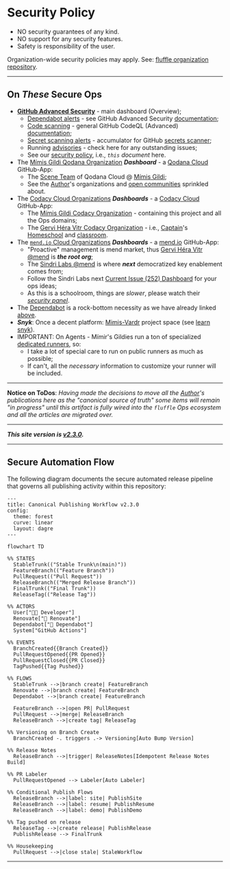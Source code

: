 # Security Policy

- NO security guarantees of any kind.
- NO support for any security features.
- Safety is responsibility of the user. 

Organization-wide security policies may apply. See: [fluffle organization repository](https://github.com/Mimis-Gildi).

___

## On _These_ Secure Ops


- [**GitHub Advanced Security**][gh-security] - main dashboard (Overview);
  - [Dependabot alerts][this-dependabot] - see GitHub Advanced Security [documentation][on-dependabot];
  - [Code scanning][code-scan] - general GitHub CodeQL (Advanced) [documentation][on-codeQL];
  - [Secret scanning alerts][secrets-scan] - accumulator for GitHub [secrets scanner][on-secret-scanning];
  - Running [advisories] - check here for any outstanding issues;
  - See our [security policy], i.e., _`this` document_ here.
- The [Mímis Gildi Qodana Organization] _**Dashboard**_ - a [Qodana Cloud] GitHub-App:
    - The [Scene Team] of Qodana Cloud @ [Mímis Gildi];
    - See the [Author]'s organizations and [open communities] sprinkled about. 
- The [Codacy Cloud Organizations] _**Dashboards**_ - a [Codacy Cloud] GitHub-App:
  - The [Mímis Gildi Codacy Organization] - containing this project and all the Ops domains;
  - The [Gervi Héra Vitr Codacy Organization] - i.e., [Captain]'s [Homeschool] and [classroom]. 
- The [`mend.io` Cloud Organizations] _**Dashboards**_ - a [mend.io] GitHub-App:
  - "Proactive" management is mend market, thus [Gervi Héra Vitr @mend] is _**the root org**_;
  - The [Sindri Labs @mend] is where _**next**_ democratized key enablement comes from;
  - Follow the Sindri Labs next [Current Issue (252) Dashboard] for your ops ideas;
  - As this is a schoolroom, things are _slower_, please watch their _[security panel]_.
- The [Dependabot] is a rock-bottom necessity as we have already linked [above][this-dependabot].
- _**Snyk**_: Once a decent platform: [Mimis-Vardr] project space (see [learn snyk]).
- IMPORTANT: On Agents - Mímir's Gildies run a ton of specialized [dedicated runners], so:
  - I take a lot of special care to run on public runners as much as possible;
  - If can't, all the _necessary_ information to customize your runner will be included. 

___

**Notice on ToDos**: _Having made the decisions to move all the [Author]'s publications here as the "canonical source of truth" some items will remain 
"in progress" until this artifact is fully wired into the `fluffle` Ops ecosystem and all the articles are migrated over._

___

_**This site version is [v2.3.0].**_

___

## Secure Automation Flow

The following diagram documents the secure automated release pipeline that governs all publishing activity within this repository:

```mermaid
---
title: Canonical Publishing Workflow v2.3.0
config:
  theme: forest
  curve: linear
  layout: dagre
---

flowchart TD

%% STATES
  StableTrunk(("Stable Trunk\n(main)"))
  FeatureBranch(("Feature Branch"))
  PullRequest(("Pull Request"))
  ReleaseBranch(("Merged Release Branch"))
  FinalTrunk(("Final Trunk"))
  ReleaseTag(("Release Tag"))

%% ACTORS
  User["🧑‍💻 Developer"]
  Renovate["🤖 Renovate"]
  Dependabot["🤖 Dependabot"]
  System["GitHub Actions"]

%% EVENTS
  BranchCreated{{Branch Created}}
  PullRequestOpened{{PR Opened}}
  PullRequestClosed{{PR Closed}}
  TagPushed{{Tag Pushed}}

%% FLOWS
  StableTrunk -->|branch create| FeatureBranch
  Renovate -->|branch create| FeatureBranch
  Dependabot -->|branch create| FeatureBranch

  FeatureBranch -->|open PR| PullRequest
  PullRequest -->|merge| ReleaseBranch
  ReleaseBranch -->|create tag| ReleaseTag

%% Versioning on Branch Create
  BranchCreated -. triggers .-> Versioning[Auto Bump Version]

%% Release Notes
  ReleaseBranch -->|trigger| ReleaseNotes[Idempotent Release Notes Build]

%% PR Labeler
  PullRequestOpened --> Labeler[Auto Labeler]

%% Conditional Publish Flows
  ReleaseBranch -->|label: site| PublishSite
  ReleaseBranch -->|label: resume| PublishResume
  ReleaseBranch -->|label: demo| PublishDemo

%% Tag pushed on release
  ReleaseTag -->|create release| PublishRelease
  PublishRelease --> FinalTrunk

%% Housekeeping
  PullRequest -->|close stale| StaleWorkflow

```

___

[v2.3.0]: https://github.com/Mimis-Gildi/riddle-me-this/releases/tag/v2.3.0 "This release tag to follow."

[Author]: https://github.com/rdd13r "❤️ Kotlin ❤️ Scala; Python; Java; Go."
[Captain]: https://github.com/CaptainLugaru "Captain Lugaru: I am a coding Viking Bunny. In 2021, I won internship at ASE Inc." 
[open communities]: https://mimis-gildi.github.io/riddle-me-this/community/ "Open Communitites of one J Random Hacker Homeschooling CLub."

[Mímis Gildi]: https://github.com/Mimis-Gildi "The Mímis Gildi GitHub Organization: At Yggdrasil, drinking from Mímisbrunnr. This is for the thinking."
[Gervi Héra Vitr]: https://github.com/Gervi-Hera-Vitr "The Gervi Héra Vitr GitHub Organization: Gervi Héra Vitr is a space where ancient wisdom meets modern coding fluffle innovations."
[gh-security]: https://github.com/Mimis-Gildi/riddle-me-this/security "Security overview of this blogsite and artifacts."
[this-dependabot]: https://github.com/Mimis-Gildi/riddle-me-this/security/dependabot "Dependabot deprecations as outlined in this repo."
[on-dependabot]: https://docs.github.com/en/get-started/learning-about-github/about-github-advanced-security "On Dependabot of GH-AS."
[code-scan]: https://github.com/Mimis-Gildi/riddle-me-this/security/code-scanning "Code scan with CodeQL."
[on-codeQL]: https://docs.github.com/en/code-security/codeql-cli/using-the-advanced-functionality-of-the-codeql-cli/advanced-setup-of-the-codeql-cli "CodeQL CLI."
[secrets-scan]: https://github.com/Mimis-Gildi/riddle-me-this/security/secret-scanning "Secrets violation dashboard."
[on-secret-scanning]: https://docs.github.com/en/code-security/secret-scanning/introduction/about-secret-scanning "About secret scanning."
[advisories]: https://github.com/Mimis-Gildi/riddle-me-this/security/advisories "GitHub security portal advisories."
[security policy]: https://github.com/Mimis-Gildi/riddle-me-this/security/policy "Security Policy."

[Qodana Cloud]: https://qodana.cloud/ "Qodana Cloud from JetBrains; ❤️ 😍 🔥"
[Mímis Gildi Qodana Organization]: https://qodana.cloud/organizations/AY0jm "Qodana orzanization for Mímis Gildi."
[Scene Team]: https://qodana.cloud/teams/zqLmn "The Scene Team of Mímis Gildi."

[Codacy Cloud]: https://www.codacy.com "Codacy: End-to-End protection, ready for AI Coding."
[Codacy Cloud Organizations]: https://app.codacy.com/organizations "Codacy ensures top-notch Security-as-a-Service in minutes."
[Gervi Héra Vitr Codacy Organization]: https://app.codacy.com/organizations/gh/Gervi-Hera-Vitr/dashboard "Codacy organization for Gervi Héra Vitr."
[Mímis Gildi Codacy Organization]: https://app.codacy.com/organizations/gh/Mimis-Gildi/dashboard  "Codacy organization for Mímis Gildi."
[Homeschool]: https://github.com/orgs/Gervi-Hera-Vitr/projects/1 "Gervi Héra Viskr Learning Trails."
[classroom]: https://app.codacy.com/gh/Gervi-Hera-Vitr/sindri-labs/dashboard "Sindri Labs Classroom Dashboard."

[mend.io]: https://www.mend.io/ "Proactively manage application risk."
[`mend.io` Cloud Organizations]: https://developer.mend.io/ "Mend.io Gervi Héra Vitr Organization."
[Gervi Héra Vitr @mend]: https://developer.mend.io/github/Gervi-Hera-Vitr "Gervi Héra Vitr is a space where ancient wisdom meets modern coding fluffle innovations."
[Sindri Labs @mend]: https://developer.mend.io/github/Gervi-Hera-Vitr/sindri-labs "Sindri Labs mend.io Dashboard."
[Current Issue (252) Dashboard]: https://github.com/Gervi-Hera-Vitr/sindri-labs/issues/252 "Dependency Dashboard 252, GH local."
[security panel]: https://github.com/Gervi-Hera-Vitr/sindri-labs/security "Dependabot, GitHub native, effective and free, omnipresent option."

[Dependabot]: https://github.com/dependabot "GitHub Dependabot is the rock-bottom, but free and fundamental security tool for Munchkins worldwide."

[Mimis-Vardr]: https://app.snyk.io/ "Trust AI at full speed."
[learn snyk]: https://learn.snyk.io/user/learning-progress

[dedicated runners]: https://github.com/Mimis-Gildi/organization-runners "Mímis Gildi dedicated runners."
